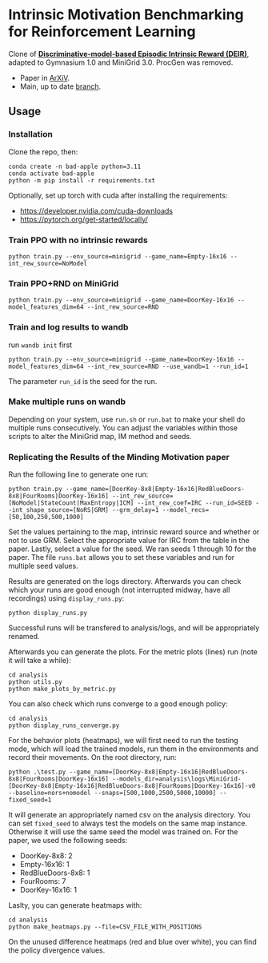 # Intrinsic Motivation Benchmarking for Reinforcement Learning
Clone of [__Discriminative-model-based Episodic Intrinsic Reward (DEIR)__](https://github.com/swan-utokyo/deir), adapted to Gymnasium 1.0 and MiniGrid 3.0. ProcGen was removed.

- Paper in [ArXiV]().
- Main, up to date [branch](https://github.com/lyonva).

## Usage
### Installation
Clone the repo, then:

```commandline
conda create -n bad-apple python=3.11
conda activate bad-apple
python -m pip install -r requirements.txt
```

Optionally, set up torch with cuda after installing the requirements:
- https://developer.nvidia.com/cuda-downloads
- https://pytorch.org/get-started/locally/

### Train PPO with no intrinsic rewards
```commandline
python train.py --env_source=minigrid --game_name=Empty-16x16 --int_rew_source=NoModel
```

### Train PPO+RND on MiniGrid
```commandline
python train.py --env_source=minigrid --game_name=DoorKey-16x16 --model_features_dim=64 --int_rew_source=RND
```

### Train and log results to wandb
run ```wandb init``` first

```commandline
python train.py --env_source=minigrid --game_name=DoorKey-16x16 --model_features_dim=64 --int_rew_source=RND --use_wandb=1 --run_id=1
```

The parameter ```run_id``` is the seed for the run.

### Make multiple runs on wandb
Depending on your system, use ```run.sh``` or ```run.bat``` to make your shell do multiple runs consecutively. You can adjust the variables within those scripts to alter the MiniGrid map, IM method and seeds.

### Replicating the Results of the Minding Motivation paper
Run the following line to generate one run:
```commandline
python train.py --game_name=[DoorKey-8x8|Empty-16x16|RedBlueDoors-8x8|FourRooms|DoorKey-16x16] --int_rew_source=[NoModel|StateCount|MaxEntropy|ICM] --int_rew_coef=IRC --run_id=SEED --int_shape_source=[NoRS|GRM] --grm_delay=1 --model_recs=[50,100,250,500,1000]
```

Set the values pertaining to the map, intrinsic reward source and whether or not to use GRM. Select the appropriate value for IRC from the table in the paper. Lastly, select a value for the seed. We ran seeds 1 through 10 for the paper.
The file `runs.bat` allows you to set these variables and run for multiple seed values.

Results are generated on the logs directory. Afterwards you can check which your runs are good enough (not interrupted midway, have all recordings) using `display_runs.py`:

```commandline
python display_runs.py
```

Successful runs will be transfered to analysis/logs, and will be appropriately renamed.

Afterwards you can generate the plots. For the metric plots (lines) run (note it will take a while):
```commandline
cd analysis
python utils.py
python make_plots_by_metric.py
```

You can also check which runs converge to a good enough policy:
```commandline
cd analysis
python display_runs_converge.py
```

For the behavior plots (heatmaps), we will first need to run the testing mode, which will load the trained models, run them in the environments and record their movements. On the root directory, run:
```commandline
python .\test.py --game_name=[DoorKey-8x8|Empty-16x16|RedBlueDoors-8x8|FourRooms|DoorKey-16x16] --models_dir=analysis\logs\MiniGrid-[DoorKey-8x8|Empty-16x16|RedBlueDoors-8x8|FourRooms|DoorKey-16x16]-v0 --baseline=nors+nomodel --snaps=[500,1000,2500,5000,10000] --fixed_seed=1
```

It will generate an appropriately named csv on the analysis directory. You can set `fixed_seed` to always test the models on the same map instance. Otherwise it will use the same seed the model was trained on. For the paper, we used the following seeds:
- DoorKey-8x8: 2
- Empty-16x16: 1
- RedBlueDoors-8x8: 1
- FourRooms: 7
- DoorKey-16x16: 1

Laslty, you can generate heatmaps with:
```commandline
cd analysis
python make_heatmaps.py --file=CSV_FILE_WITH_POSITIONS
```

On the unused difference heatmaps (red and blue over white), you can find the policy divergence values.
